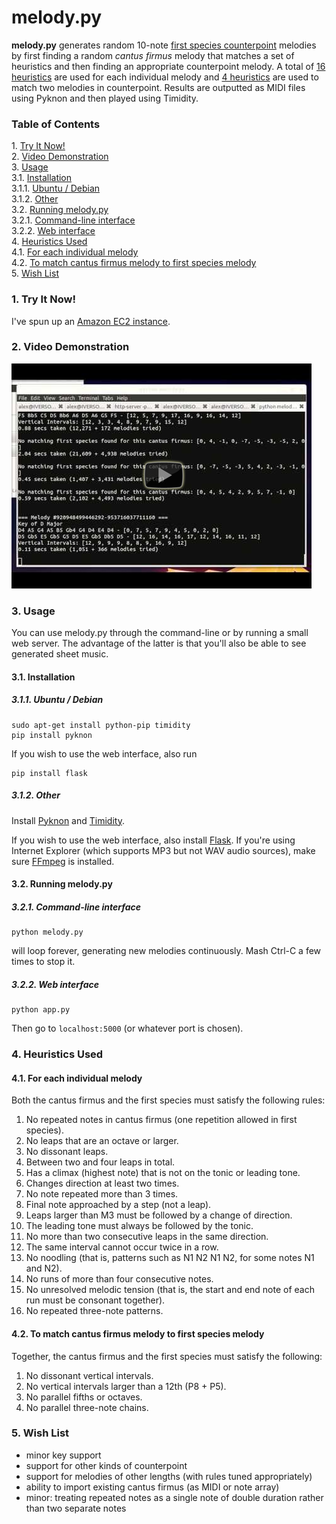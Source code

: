 melody.py
=========

**melody.py** generates random 10-note [first species counterpoint](http://en.wikipedia.org/wiki/Counterpoint#First_species) melodies by first finding a random *cantus firmus* melody that matches a set of heuristics and then finding an appropriate counterpoint melody. A total of [16 heuristics](https://github.com/AlexNisnevich/melody.py/blob/master/melody.py#L81-L212) are used for each individual melody and [4 heuristics](https://github.com/AlexNisnevich/melody.py/blob/master/melody.py#L214-L239) are used to match two melodies in counterpoint. Results are outputted as MIDI files using Pyknon and then played using Timidity.

### Table of Contents

1\.  [Try It Now!](#tryitnow!)  
2\.  [Video Demonstration](#videodemonstration)  
3\.  [Usage](#usage)  
3.1\.  [Installation](#installation)  
3.1.1\.  [Ubuntu / Debian](#ubuntu/debian)  
3.1.2\.  [Other](#other)  
3.2\.  [Running melody.py](#runningmelody.py)  
3.2.1\.  [Command-line interface](#command-lineinterface)  
3.2.2\.  [Web interface](#webinterface)  
4\.  [Heuristics Used](#heuristicsused)  
4.1\.  [For each individual melody](#foreachindividualmelody)  
4.2\.  [To match cantus firmus melody to first species melody](#tomatchcantusfirmusmelodytofirstspeciesmelody)  
5\.  [Wish List](#wishlist)  

<a name="tryitnow!"></a>

### 1\. Try It Now!

I've spun up an [Amazon EC2 instance](http://ec2-54-184-67-209.us-west-2.compute.amazonaws.com/).

<a name="videodemonstration"></a>

### 2\. Video Demonstration

[![Link to Youtube video](images/youtube/8cF6pfrD4RM.png)](http://www.youtube.com/watch?v=8cF6pfrD4RM)

<a name="usage"></a>

### 3\. Usage

You can use melody.py through the command-line or by running a small web server. The advantage of the latter is that you'll also be able to see generated sheet music.

<a name="installation"></a>

#### 3.1\. Installation

<a name="ubuntu/debian"></a>

##### 3.1.1\. Ubuntu / Debian

```
sudo apt-get install python-pip timidity
pip install pyknon
```

If you wish to use the web interface, also run
```
pip install flask
```

<a name="other"></a>

##### 3.1.2\. Other

Install [Pyknon](http://kroger.github.com/pyknon/) and [Timidity](http://timidity.sourceforge.net/).

If you wish to use the web interface, also install [Flask](http://flask.pocoo.org/). If you're using Internet Explorer (which supports MP3 but not WAV audio sources), make sure [FFmpeg](http://www.ffmpeg.org/) is installed.

<a name="runningmelody.py"></a>

#### 3.2\. Running melody.py

<a name="command-lineinterface"></a>

##### 3.2.1\. Command-line interface
```
python melody.py
```
will loop forever, generating new melodies continuously. Mash Ctrl-C a few times to stop it.

<a name="webinterface"></a>

##### 3.2.2\. Web interface
```
python app.py
```

Then go to `localhost:5000` (or whatever port is chosen).

<a name="heuristicsused"></a>

### 4\. Heuristics Used

<a name="foreachindividualmelody"></a>

#### 4.1\. For each individual melody

Both the cantus firmus and the first species must satisfy the following rules:

1. No repeated notes in cantus firmus (one repetition allowed in first species).
2. No leaps that are an octave or larger.
3. No dissonant leaps.
4. Between two and four leaps in total.
5. Has a climax (highest note) that is not on the tonic or leading tone.
6. Changes direction at least two times.
7. No note repeated more than 3 times.
8. Final note approached by a step (not a leap).
9. Leaps larger than M3 must be followed by a change of direction.
10. The leading tone must always be followed by the tonic.
11. No more than two consecutive leaps in the same direction.
12. The same interval cannot occur twice in a row.
13. No noodling (that is, patterns such as N1 N2 N1 N2, for some notes N1 and N2).
14. No runs of more than four consecutive notes.
15. No unresolved melodic tension (that is, the start and end note of each run must be consonant together).
16. No repeated three-note patterns.

<a name="tomatchcantusfirmusmelodytofirstspeciesmelody"></a>

#### 4.2\. To match cantus firmus melody to first species melody

Together, the cantus firmus and the first species must satisfy the following:

1. No dissonant vertical intervals.
2. No vertical intervals larger than a 12th (P8 + P5).
3. No parallel fifths or octaves.
4. No parallel three-note chains.

<a name="wishlist"></a>

### 5\. Wish List

- minor key support
- support for other kinds of counterpoint
- support for melodies of other lengths (with rules tuned appropriately)
- ability to import existing cantus firmus (as MIDI or note array)
- minor: treating repeated notes as a single note of double duration rather than two separate notes
